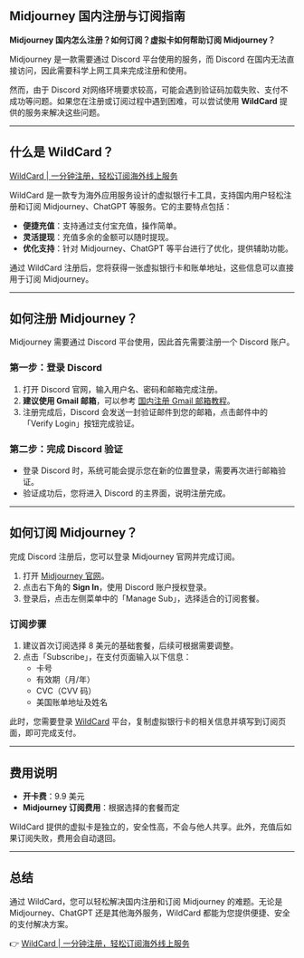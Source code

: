 ## Midjourney 国内注册与订阅指南

**Midjourney 国内怎么注册？如何订阅？虚拟卡如何帮助订阅 Midjourney？**

Midjourney 是一款需要通过 Discord 平台使用的服务，而 Discord 在国内无法直接访问，因此需要科学上网工具来完成注册和使用。

然而，由于 Discord 对网络环境要求较高，可能会遇到验证码加载失败、支付不成功等问题。如果您在注册或订阅过程中遇到困难，可以尝试使用 **WildCard** 提供的服务来解决这些问题。

---

## 什么是 WildCard？

[WildCard | 一分钟注册，轻松订阅海外线上服务](https://bit.ly/bewildcard)

WildCard 是一款专为海外应用服务设计的虚拟银行卡工具，支持国内用户轻松注册和订阅 Midjourney、ChatGPT 等服务。它的主要特点包括：

- **便捷充值**：支持通过支付宝充值，操作简单。
- **灵活提现**：充值多余的金额可以随时提现。
- **优化支持**：针对 Midjourney、ChatGPT 等平台进行了优化，提供辅助功能。

通过 WildCard 注册后，您将获得一张虚拟银行卡和账单地址，这些信息可以直接用于订阅 Midjourney。

---

## 如何注册 Midjourney？

Midjourney 需要通过 Discord 平台使用，因此首先需要注册一个 Discord 账户。

### 第一步：登录 Discord

1. 打开 Discord 官网，输入用户名、密码和邮箱完成注册。
2. **建议使用 Gmail 邮箱**，可以参考 [国内注册 Gmail 邮箱教程](https://bit.ly/bewildcard)。
3. 注册完成后，Discord 会发送一封验证邮件到您的邮箱，点击邮件中的「Verify Login」按钮完成验证。

### 第二步：完成 Discord 验证

- 登录 Discord 时，系统可能会提示您在新的位置登录，需要再次进行邮箱验证。
- 验证成功后，您将进入 Discord 的主界面，说明注册完成。

---

## 如何订阅 Midjourney？

完成 Discord 注册后，您可以登录 Midjourney 官网并完成订阅。

1. 打开 [Midjourney 官网](https://www.midjourney.com/home)。
2. 点击右下角的 **Sign In**，使用 Discord 账户授权登录。
3. 登录后，点击左侧菜单中的「Manage Sub」，选择适合的订阅套餐。

### 订阅步骤

1. 建议首次订阅选择 8 美元的基础套餐，后续可根据需要调整。
2. 点击「Subscribe」，在支付页面输入以下信息：
   - 卡号
   - 有效期（月/年）
   - CVC（CVV 码）
   - 美国账单地址及姓名

此时，您需要登录 [WildCard](https://bit.ly/bewildcard) 平台，复制虚拟银行卡的相关信息并填写到订阅页面，即可完成支付。

---

## 费用说明

- **开卡费**：9.9 美元
- **Midjourney 订阅费用**：根据选择的套餐而定

WildCard 提供的虚拟卡是独立的，安全性高，不会与他人共享。此外，充值后如果订阅失败，费用会自动退回。

---

## 总结

通过 WildCard，您可以轻松解决国内注册和订阅 Midjourney 的难题。无论是 Midjourney、ChatGPT 还是其他海外服务，WildCard 都能为您提供便捷、安全的支付解决方案。

👉 [WildCard | 一分钟注册，轻松订阅海外线上服务](https://bit.ly/bewildcard)